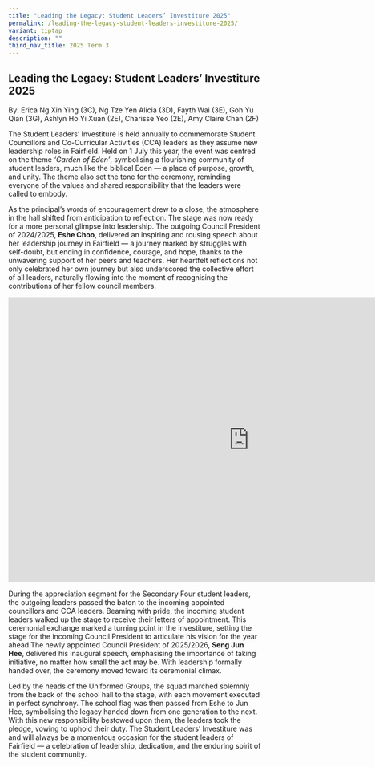 ```yaml
---
title: "Leading the Legacy: Student Leaders’ Investiture 2025"
permalink: /leading-the-legacy-student-leaders-investiture-2025/
variant: tiptap
description: ""
third_nav_title: 2025 Term 3
---
```

<h2>Leading the Legacy: Student Leaders’ Investiture 2025</h2>
<p>By: Erica Ng Xin Ying (3C), Ng Tze Yen Alicia (3D), Fayth Wai (3E), Goh
Yu Qian (3G), Ashlyn Ho Yi Xuan (2E), Charisse Yeo (2E), Amy Claire Chan
(2F)</p>
<p>The Student Leaders’ Investiture is held annually to commemorate Student
Councillors and Co-Curricular Activities (CCA) leaders as they assume new
leadership roles in Fairfield. Held on 1 July this year, the event was
centred on the theme <em>‘Garden of Eden’</em>, symbolising a flourishing
community of student leaders, much like the biblical Eden — a place of
purpose, growth, and unity. The theme also set the tone for the ceremony,
reminding everyone of the values and shared responsibility that the leaders
were called to embody.</p>
<p>As the principal’s words of encouragement drew to a close, the atmosphere
in the hall shifted from anticipation to reflection. The stage was now
ready for a more personal glimpse into leadership. The outgoing Council
President of 2024/2025, <strong>Eshe Choo</strong>, delivered an inspiring
and rousing speech about her leadership journey in Fairfield — a journey
marked by struggles with self-doubt, but ending in confidence, courage,
and hope, thanks to the unwavering support of her peers and teachers. Her
heartfelt reflections not only celebrated her own journey but also underscored
the collective effort of all leaders, naturally flowing into the moment
of recognising the contributions of her fellow council members.</p>
<div class="iframe-wrapper">
<iframe height="569" width="960" allowfullscreen="true" frameborder="0" src="https://docs.google.com/presentation/d/e/2PACX-1vTcQYxgTSQM7jdqi_8D7E0-o7P6sbci3o0plBGD_bZd1rSijP0Itl9hGBqq30nGnj2uRdgj9c6MEJn7/pubembed?start=true&amp;loop=true&amp;delayms=3000"></iframe>
</div>
<p>During the appreciation segment for the Secondary Four student leaders,
the outgoing leaders passed the baton to the incoming appointed councillors
and CCA leaders. Beaming with pride, the incoming student leaders walked
up the stage to receive their letters of appointment. This ceremonial exchange
marked a turning point in the investiture, setting the stage for the incoming
Council President to articulate his vision for the year ahead.The newly
appointed Council President of 2025/2026, <strong>Seng Jun Hee</strong>,
delivered his inaugural speech, emphasising the importance of taking initiative,
no matter how small the act may be. With leadership formally handed over,
the ceremony moved toward its ceremonial climax.</p>
<p>Led by the heads of the Uniformed Groups, the squad marched solemnly from
the back of the school hall to the stage, with each movement executed in
perfect synchrony. The school flag was then passed from Eshe to Jun Hee,
symbolising the legacy handed down from one generation to the next. With
this new responsibility bestowed upon them, the leaders took the pledge,
vowing to uphold their duty. The Student Leaders’ Investiture was and will
always be a momentous occasion for the student leaders of Fairfield — a
celebration of leadership, dedication, and the enduring spirit of the student
community.</p>
<p>
<br>
<br>
</p>
